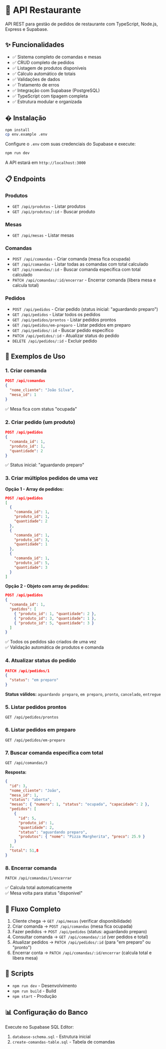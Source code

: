 # 🍕 API Restaurante

API REST para gestão de pedidos de restaurante com TypeScript, Node.js, Express e Supabase.

## ✨ Funcionalidades

- ✅ Sistema completo de comandas e mesas
- ✅ CRUD completo de pedidos
- ✅ Listagem de produtos disponíveis
- ✅ Cálculo automático de totais
- ✅ Validações de dados
- ✅ Tratamento de erros
- ✅ Integração com Supabase (PostgreSQL)
- ✅ TypeScript com tipagem completa
- ✅ Estrutura modular e organizada

## � Instalação

```bash
npm install
cp env.example .env
```

Configure o `.env` com suas credenciais do Supabase e execute:

```bash
npm run dev
```

A API estará em `http://localhost:3000`

## 📋 Endpoints

### Produtos
- `GET /api/produtos` - Listar produtos
- `GET /api/produtos/:id` - Buscar produto

### Mesas
- `GET /api/mesas` - Listar mesas

### Comandas
- `POST /api/comandas` - Criar comanda (mesa fica ocupada)
- `GET /api/comandas` - Listar todas as comandas com total calculado
- `GET /api/comandas/:id` - Buscar comanda específica com total calculado
- `PATCH /api/comandas/:id/encerrar` - Encerrar comanda (libera mesa e calcula total)

### Pedidos
- `POST /api/pedidos` - Criar pedido (status inicial: "aguardando preparo")
- `GET /api/pedidos` - Listar todos os pedidos
- `GET /api/pedidos/prontos` - Listar pedidos prontos
- `GET /api/pedidos/em-preparo` - Listar pedidos em preparo
- `GET /api/pedidos/:id` - Buscar pedido específico
- `PATCH /api/pedidos/:id` - Atualizar status do pedido
- `DELETE /api/pedidos/:id` - Excluir pedido

## 📝 Exemplos de Uso

### 1. Criar comanda
```json
POST /api/comandas
{
  "nome_cliente": "João Silva",
  "mesa_id": 1
}
```
✅ Mesa fica com status "ocupada"

### 2. Criar pedido (um produto)
```json
POST /api/pedidos
{
  "comanda_id": 1,
  "produto_id": 1,
  "quantidade": 2
}
```
✅ Status inicial: "aguardando preparo"

### 3. Criar múltiplos pedidos de uma vez
**Opção 1 - Array de pedidos:**
```json
POST /api/pedidos
[
  {
    "comanda_id": 1,
    "produto_id": 1,
    "quantidade": 2
  },
  {
    "comanda_id": 1,
    "produto_id": 3,
    "quantidade": 1
  },
  {
    "comanda_id": 1,
    "produto_id": 5,
    "quantidade": 3
  }
]
```

**Opção 2 - Objeto com array de pedidos:**
```json
POST /api/pedidos
{
  "comanda_id": 1,
  "pedidos": [
    { "produto_id": 1, "quantidade": 2 },
    { "produto_id": 3, "quantidade": 1 },
    { "produto_id": 5, "quantidade": 3 }
  ]
}
```
✅ Todos os pedidos são criados de uma vez  
✅ Validação automática de produtos e comanda

### 4. Atualizar status do pedido
```json
PATCH /api/pedidos/1
{
  "status": "em preparo"
}
```
**Status válidos:** `aguardando preparo`, `em preparo`, `pronto`, `cancelado`, `entregue`

### 5. Listar pedidos prontos
```
GET /api/pedidos/prontos
```

### 6. Listar pedidos em preparo
```
GET /api/pedidos/em-preparo
```

### 7. Buscar comanda específica com total
```
GET /api/comandas/3
```
**Resposta:**
```json
{
  "id": 3,
  "nome_cliente": "João",
  "mesa_id": 1,
  "status": "aberta",
  "mesas": { "numero": 1, "status": "ocupada", "capacidade": 2 },
  "pedidos": [
    {
      "id": 5,
      "produto_id": 1,
      "quantidade": 2,
      "status": "aguardando preparo",
      "produtos": { "nome": "Pizza Margherita", "preco": 25.9 }
    }
  ],
  "total": 51,8
}
```

### 8. Encerrar comanda
```
PATCH /api/comandas/1/encerrar
```
✅ Calcula total automaticamente  
✅ Mesa volta para status "disponivel"

## 🔄 Fluxo Completo

1. Cliente chega → `GET /api/mesas` (verificar disponibilidade)
2. Criar comanda → `POST /api/comandas` (mesa fica ocupada)
3. Fazer pedidos → `POST /api/pedidos` (status: aguardando preparo)
4. Consultar comanda → `GET /api/comandas/:id` (ver pedidos e total)
5. Atualizar pedidos → `PATCH /api/pedidos/:id` (para "em preparo" ou "pronto")
6. Encerrar conta → `PATCH /api/comandas/:id/encerrar` (calcula total e libera mesa)

## 🔧 Scripts

- `npm run dev` - Desenvolvimento
- `npm run build` - Build
- `npm start` - Produção

## 📊 Configuração do Banco

Execute no Supabase SQL Editor:
1. `database-schema.sql` - Estrutura inicial
2. `create-comandas-table.sql` - Tabela de comandas
